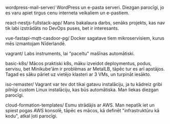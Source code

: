 wordpress-mail-server/
WordPress un e-pasta serveri. Diezgan parocīgi, jo es varu apiet tirgus cenu
interneta veikaliem un e-pastiem.

react-nestjs-fullstack-app/
Mans bakalaura darbs, senāks projekts, kas nav tik labi izstrādāts no DevOps puses, bet ir interesants.

vue-fastapi-mqtt-casdoor-pg/
Docker sagatave tiem mikroservisiem, kurus mēs izmantojam Nīderlandē.

vagrant/
Labs instruments, lai "paceltu" mašīnas automātiski.

basic-k8s/
Mācos praktiski k8s, māku izveidot deploymentus, podus, servisu, bet Minikube'ām ir problēmas ar MetalLB, tāpēc tur es arī apstājos. Tagad es sāku pāriet uz vietējo klasteri ar 3 VMs, un turpināt iesākto.

iso-remaster/
Vagrant var tev dot tikai gatavu instalāciju, ja tu kādreiz gribi pilnīgi custom Linux instalāciju, kas būs automātiska.  Man liekas diezgan parocīgi.

cloud-formation-templates/
Esmu strādājis ar AWS. Man nepatīk iet un spiest pogas AWS konsolē, tāpēc es mācos, kā definēt "infrastruktūru kā kodu", atkal ļoti parocīgi.

